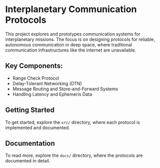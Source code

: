 # Interplanetary Communication Protocols

This project explores and prototypes communication systems for interplanetary missions. The focus is on designing protocols for reliable, autonomous communication in deep space, where traditional communication infrastructures like the internet are unavailable.

## Key Components:
- Range Check Protocol
- Delay-Tolerant Networking (DTN)
- Message Routing and Store-and-Forward Systems
- Handling Latency and Ephemeris Data

## Getting Started
To get started, explore the `src/` directory, where each protocol is implemented and documented.

## Documentation
To read more, explore the `docs/` directory, where the protocols are documented in detail.